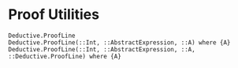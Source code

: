 # Proof Utilities

```@docs
Deductive.ProofLine
Deductive.ProofLine(::Int, ::AbstractExpression, ::A) where {A}
Deductive.ProofLine(::Int, ::AbstractExpression, ::A, ::Deductive.ProofLine) where {A}
```
